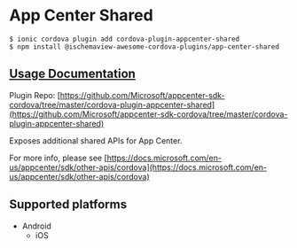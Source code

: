 # App Center Shared

```text
$ ionic cordova plugin add cordova-plugin-appcenter-shared
$ npm install @ischemaview-awesome-cordova-plugins/app-center-shared
```

## [Usage Documentation](https://danielsogl.gitbook.io/awesome-cordova-plugins/plugins/app-center-shared/)

Plugin Repo: [https://github.com/Microsoft/appcenter-sdk-cordova/tree/master/cordova-plugin-appcenter-shared](https://github.com/Microsoft/appcenter-sdk-cordova/tree/master/cordova-plugin-appcenter-shared)

Exposes additional shared APIs for App Center.

For more info, please see [https://docs.microsoft.com/en-us/appcenter/sdk/other-apis/cordova](https://docs.microsoft.com/en-us/appcenter/sdk/other-apis/cordova)

## Supported platforms

* Android
  * iOS

